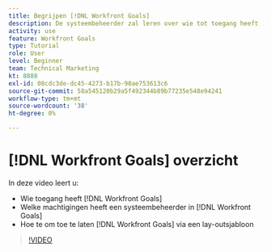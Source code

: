 ```yaml
---
title: Begrijpen [!DNL Workfront Goals]
description: De systeembeheerder zal leren over wie tot toegang heeft [!DNL Workfront Goals], what permissions a system administrator has in [!DNL Workfront Goals], and how to enable [!DNL Workfront Goals] via een lay-outsjabloon.
activity: use
feature: Workfront Goals
type: Tutorial
role: User
level: Beginner
team: Technical Marketing
kt: 8888
exl-id: 08cdc3de-dc45-4273-b17b-90ae753613c6
source-git-commit: 58a545120b29a5f492344b89b77235e548e94241
workflow-type: tm+mt
source-wordcount: '38'
ht-degree: 0%

---
```


# [!DNL Workfront Goals] overzicht

In deze video leert u:

* Wie toegang heeft [!DNL Workfront Goals]
* Welke machtigingen heeft een systeembeheerder in [!DNL Workfront Goals]
* Hoe te om toe te laten [!DNL Workfront Goals] via een lay-outsjabloon

>[!VIDEO](https://video.tv.adobe.com/v/335182/?quality=12)
